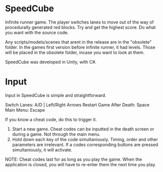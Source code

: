# SpeedCube
Infinite runner game. The player switches lanes to move out of the way of procedurally generated red blocks. Try and get the highest score. Do what you want with the source code.

Any scripts/models/scenes that arent in the release are in the "obsolete" folder. In the games first version before infinite runner, it had levels. Those will be placed in the obsolete folder, incase you want to look at them.

SpeedCube was developed in Unity, with C#.

# Input
Input in SpeedCube is simple and straightforward.

Switch Lanes: A/D | Left/Right Arrows
Restart Game After Death: Space
Main Menu: Escape

If you know a cheat code, do this to trigger it.

1. Start a new game. Cheat codes can be inputted in the death screen or during a game. Not through the main menu.
2. Hold down each key of the code simultaniously. Timing, order and other parameters are irrelevant. If a codes corresponding buttons are pressed simultaniously, it will activate.

NOTE: Cheat codes last for as long as you play the game. When the application is closed, you will have to re-enter them the next time you play.
